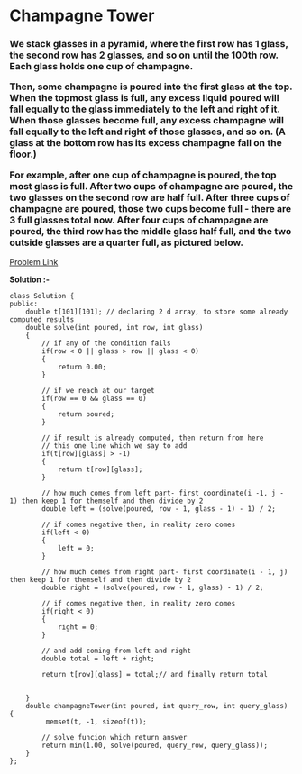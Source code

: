 # Champagne Tower

<h3>
We stack glasses in a pyramid, where the first row has 1 glass, the second row has 2 glasses, and so on until the 100th row.  Each glass holds one cup of champagne.

Then, some champagne is poured into the first glass at the top.  When the topmost glass is full, any excess liquid poured will fall equally to the glass immediately to the left and right of it.  When those glasses become full, any excess champagne will fall equally to the left and right of those glasses, and so on.  (A glass at the bottom row has its excess champagne fall on the floor.)

For example, after one cup of champagne is poured, the top most glass is full.  After two cups of champagne are poured, the two glasses on the second row are half full.  After three cups of champagne are poured, those two cups become full - there are 3 full glasses total now.  After four cups of champagne are poured, the third row has the middle glass half full, and the two outside glasses are a quarter full, as pictured below.


</h3>

[Problem Link](https://leetcode.com/problems/champagne-tower/description/)

**Solution :-**

```
class Solution {
public:
    double t[101][101]; // declaring 2 d array, to store some already computed results
    double solve(int poured, int row, int glass)
    {
        // if any of the condition fails
        if(row < 0 || glass > row || glass < 0)
        {
            return 0.00;
        }
        
        // if we reach at our target 
        if(row == 0 && glass == 0)
        {
            return poured;
        }
        
        // if result is already computed, then return from here
        // this one line which we say to add
        if(t[row][glass] > -1)
        {
            return t[row][glass];
        }
        
        // how much comes from left part- first coordinate(i -1, j - 1) then keep 1 for themself and then divide by 2
        double left = (solve(poured, row - 1, glass - 1) - 1) / 2;
        
        // if comes negative then, in reality zero comes
        if(left < 0)
        {
            left = 0;
        }
        
        // how much comes from right part- first coordinate(i - 1, j) then keep 1 for themself and then divide by 2
        double right = (solve(poured, row - 1, glass) - 1) / 2;
        
        // if comes negative then, in reality zero comes
        if(right < 0)
        {
            right = 0;
        }
        
        // and add coming from left and right
        double total = left + right;
        
        return t[row][glass] = total;// and finally return total
        
        
    }
    double champagneTower(int poured, int query_row, int query_glass) {
         memset(t, -1, sizeof(t));
        
        // solve funcion which return answer
        return min(1.00, solve(poured, query_row, query_glass));
    }
};
```
